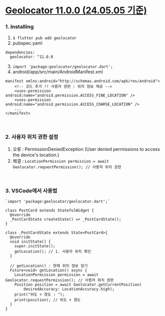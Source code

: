# [Geolocator 11.0.0 (24.05.05 기준)](https://pub.dev/packages/geolocator/install)

### 1. Installing
1. `$ flutter pub add geolocator`
2. pubspec.yaml
  ```
  dependencies:
    geolocator: ^11.0.0
  ```
3. `import 'package:geolocator/geolocator.dart';`
4. android/app/src/main/AndroidManifest.xml
```
manifest xmlns:android="http://schemas.android.com/apk/res/android">
    <!-- 코드 추가 !! 사용자 권한 : 위치 정보 제공 -->
    <uses-permission android:name="android.permission.ACCESS_FINE_LOCATION" />
    <uses-permission android:name="android.permission.ACCESS_COARSE_LOCATION" />
    ...
</manifest>
```

<br>

### 2. 사용자 위치 권한 설정
1. 오류 : PermissionDeniedException (User denied permissions to access the device's location.)
2. 해결 : `LocationPermission permission = await Geolocator.requestPermission(); // 사용자 위치 권한`

<br>

### 3. VSCode에서 사용법
```
`import 'package:geolocator/geolocator.dart';`

class PostCard extends StatefulWidget {
  @override
  _PostCardState createState() => _PostCardState();
}

class _PostCardState extends State<PostCard>{
  @override
  void initState() {
    super.initState();
    getLocation(); // 1. 사용자 위치 확인
  }

  // getLocation() : 현재 위치 정보 얻기
  Future<void> getLocation() async {
    LocationPermission permission = await Geolocator.requestPermission(); // 사용자 위치 권한
    Position position = await Geolocator.getCurrentPosition(
        desiredAccuracy: LocationAccuracy.high);
    print("위도 + 경도 : ");
    print(position); // 위도 + 경도
  }
}
```

<br>
